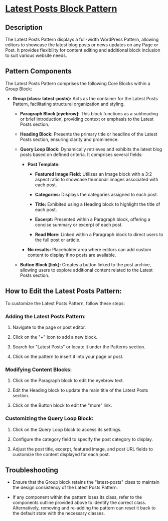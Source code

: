 # <a href="https://webdevstudios.atlassian.net/wiki/spaces/JS/pages/3408494593/Latest+Posts+Block+Pattern" target="_blank">Latest Posts Block Pattern</a>

Description
-----------

The Latest Posts Pattern displays a full-width WordPress Pattern, allowing editors to showcase the latest blog posts or news updates on any Page or Post. It provides flexibility for content editing and additional block inclusion to suit various website needs.

Pattern Components
------------------

The Latest Posts Pattern comprises the following Core Blocks within a Group Block:

-   **Group (class: latest-posts):** Acts as the container for the Latest Posts Pattern, facilitating structural organization and styling.

    -   **Paragraph Block [eyebrow]:** This block functions as a subheading or brief introduction, providing context or emphasis to the Latest Posts section.

    -   **Heading Block:** Presents the primary title or headline of the Latest Posts section, ensuring clarity and prominence.

    -   **Query Loop Block:** Dynamically retrieves and exhibits the latest blog posts based on defined criteria. It comprises several fields:

        -   **Post Template:**

            -   **Featured Image Field:** Utilizes an Image block with a 3:2 aspect ratio to showcase thumbnail images associated with each post.

            -   **Categories:** Displays the categories assigned to each post.

            -   **Title:** Exhibited using a Heading block to highlight the title of each post.

            -   **Excerpt:** Presented within a Paragraph block, offering a concise summary or excerpt of each post.

            -   **Read More:** Linked within a Paragraph block to direct users to the full post or article.

        -   **No results:** Placeholder area where editors can add custom content to display if no posts are available.

    -   **Button Block [link]:** Creates a button linked to the post archive, allowing users to explore additional content related to the Latest Posts section.

How to Edit the Latest Posts Pattern:
-------------------------------------

To customize the Latest Posts Pattern, follow these steps:

### Adding the Latest Posts Pattern:

1.  Navigate to the page or post editor.

2.  Click on the "+" icon to add a new block.

3.  Search for "Latest Posts" or locate it under the Patterns section.

4.  Click on the pattern to insert it into your page or post.

### Modifying Content Blocks:

1.  Click on the Paragraph block to edit the eyebrow text.

2.  Edit the Heading block to update the main title of the Latest Posts section.

3.  Click on the Button block to edit the "more" link.

### Customizing the Query Loop Block:

1.  Click on the Query Loop block to access its settings.

2.  Configure the category field to specify the post category to display.

3.  Adjust the post title, excerpt, featured image, and post URL fields to customize the content displayed for each post.

Troubleshooting
---------------

-   Ensure that the Group block retains the "latest-posts" class to maintain the design consistency of the Latest Posts Pattern.

-   If any component within the pattern loses its class, refer to the components outline provided above to identify the correct class. Alternatively, removing and re-adding the pattern can reset it back to the default state with the necessary classes.